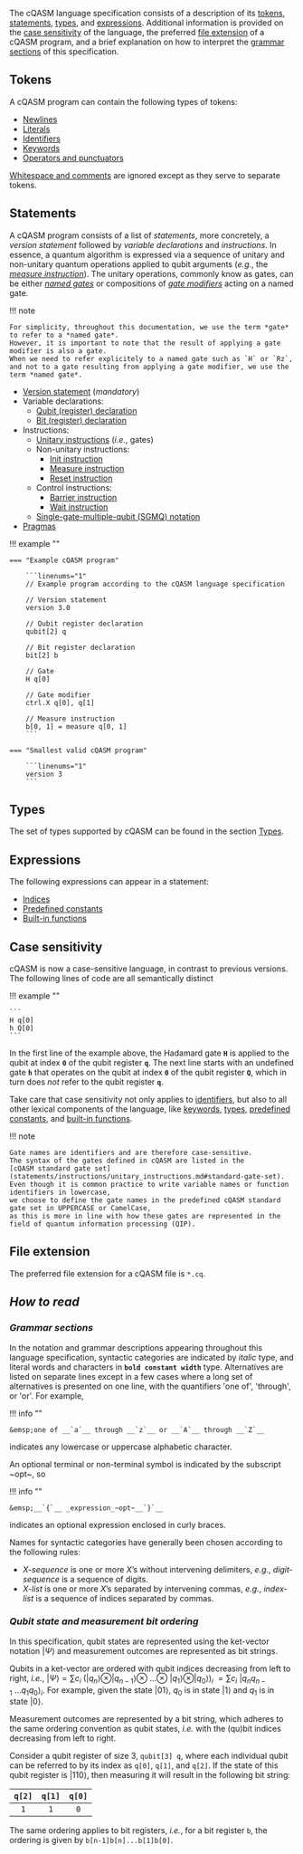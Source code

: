 The cQASM language specification consists of a description of its [tokens](general_overview.md#tokens),
[statements](general_overview.md#statements), [types](general_overview.md#types), and
[expressions](general_overview.md#expressions).
Additional information is provided on the [case sensitivity](general_overview.md#case-sensitivity) of the language,
the preferred [file extension](general_overview.md#file-extension) of a cQASM program,
and a brief explanation on how to interpret the [grammar sections](general_overview.md#grammar-sections)
of this specification.

## Tokens

A cQASM program can contain the following types of tokens:

- [Newlines](tokens/newlines.md)
- [Literals](tokens/literals.md)
- [Identifiers](tokens/identifiers.md)
- [Keywords](tokens/keywords.md)
- [Operators and punctuators](tokens/operators_and_punctuators.md)  

[Whitespace and comments](tokens/whitespace_and_comments.md) are ignored except as they serve to separate tokens.

## Statements

A cQASM program consists of a list of *statements*, more concretely,
a *version statement* followed by *variable declarations* and *instructions*. 
In essence, a quantum algorithm is expressed via a sequence of unitary and non-unitary quantum operations
applied to qubit arguments
(_e.g._, the [*measure instruction*](statements/instructions/non_unitary_instructions/measure_instruction.md)).
The unitary operations, commonly know as gates, can be either
[*named gates*](statements/instructions/unitary_instructions.md#named-gates) or compositions of
[*gate modifiers*](statements/instructions/unitary_instructions.md#gate-modifiers) acting on a named gate.

!!! note

    For simplicity, throughout this documentation, we use the term *gate* to refer to a *named gate*.
    However, it is important to note that the result of applying a gate modifier is also a gate.
    When we need to refer explicitely to a named gate such as `H` or `Rz`,
    and not to a gate resulting from applying a gate modifier, we use the term *named gate*.

- [Version statement](statements/version_statement.md) (_mandatory_)
- Variable declarations:
    - [Qubit (register) declaration](statements/variable_declarations/qubit_register_declaration.md)
    - [Bit (register) declaration](statements/variable_declarations/bit_register_declaration.md)
- Instructions:
    - [Unitary instructions](statements/instructions/unitary_instructions.md) (_i.e._, gates)
    - Non-unitary instructions:
        - [Init instruction](statements/instructions/non_unitary_instructions/init_instruction.md)
        - [Measure instruction](statements/instructions/non_unitary_instructions/measure_instruction.md)
        - [Reset instruction](statements/instructions/non_unitary_instructions/reset_instruction.md)
    - Control instructions:
        - [Barrier instruction](statements/instructions/control_instructions/barrier_instruction.md)
        - [Wait instruction](statements/instructions/control_instructions/wait_instruction.md)
    - [Single-gate-multiple-qubit (SGMQ) notation](statements/instructions/single-gate-multiple-qubit-notation.md)
- [Pragmas](statements/pragmas.md)

!!! example ""

    === "Example cQASM program"

        ```linenums="1"
        // Example program according to the cQASM language specification
        
        // Version statement
        version 3.0
        
        // Qubit register declaration
        qubit[2] q

        // Bit register declaration
        bit[2] b
        
        // Gate
        H q[0]

        // Gate modifier
        ctrl.X q[0], q[1]
        
        // Measure instruction
        b[0, 1] = measure q[0, 1]
        ```

    === "Smallest valid cQASM program"

        ```linenums="1"
        version 3
        ```

## Types

The set of types supported by cQASM can be found in the section [Types](types.md). 

## Expressions

The following expressions can appear in a statement:

- [Indices](expressions/indices.md)
- [Predefined constants](expressions/predefined_constants.md)
- [Built-in functions](expressions/builtin_functions.md)

## Case sensitivity

cQASM is now a case-sensitive language, in contrast to previous versions. 
The following lines of code are all semantically distinct

!!! example ""

    ```
    H q[0]
    h Q[0]
    ```

In the first line of the example above,
the Hadamard gate **`H`** is applied to the qubit at index **`0`** of the qubit register **`q`**.
The next line starts with an undefined gate **`h`** 
that operates on the qubit at index **`0`** of the qubit register **`Q`**,
which in turn does _not_ refer to the qubit register **`q`**.

Take care that case sensitivity not only applies to [identifiers](tokens/identifiers.md),
but also to all other lexical components of the language,
like [keywords](tokens/keywords.md), [types](types.md),
[predefined constants](expressions/predefined_constants.md),
and [built-in functions](expressions/builtin_functions.md).

!!! note

    Gate names are identifiers and are therefore case-sensitive.
    The syntax of the gates defined in cQASM are listed in the
    [cQASM standard gate set](statements/instructions/unitary_instructions.md#standard-gate-set).
    Even though it is common practice to write variable names or function identifiers in lowercase,
    we choose to define the gate names in the predefined cQASM standard gate set in UPPERCASE or CamelCase,
    as this is more in line with how these gates are represented in the field of quantum information processing (QIP). 

## File extension

The preferred file extension for a cQASM file is `*.cq`.

## *How to read*

### *Grammar sections*

In the notation and grammar descriptions appearing throughout this language specification, 
syntactic categories are indicated by _italic_ type,
and literal words and characters in __`bold constant width`__ type.
Alternatives are listed on separate lines except in a few cases
where a long set of alternatives is presented on one line, with the quantifiers 'one of', 'through', or 'or'.
For example,

!!! info ""

    &emsp;one of __`a`__ through __`z`__ or __`A`__ through __`Z`__

indicates any lowercase or uppercase alphabetic character.

An optional terminal or non-terminal symbol is indicated by the subscript ~opt~, so

!!! info ""

    &emsp;__`{`__ _expression_~opt~__`}`__

indicates an optional expression enclosed in curly braces.

Names for syntactic categories have generally been chosen according to the following rules:

- _X-sequence_ is one or more _X_’s without intervening delimiters, _e.g._, _digit-sequence_ is a sequence of digits.
- _X-list_ is one or more _X_’s separated by intervening commas, _e.g._, _index-list_ is a sequence of 
indices separated by commas.

### *Qubit state and measurement bit ordering*

In this specification, qubit states are represented using the ket-vector notation $|\Psi\rangle$
and measurement outcomes are represented as bit strings.

Qubits in a ket-vector are ordered with qubit indices decreasing from left to right, _i.e._,
$|\Psi\rangle = \sum c_i~(|q_n\rangle\otimes |q_{n-1}\rangle\otimes~...\otimes~|q_1\rangle\otimes |q_0\rangle)_i$
$=\sum c_i~|q_nq_{n-1}~...q_1q_0\rangle_i$.
For example, given the state $|01\rangle$, $q_0$ is in state $|1\rangle$
and $q_1$ is in state $|0\rangle$. 

Measurement outcomes are represented by a bit string,
which adheres to the same ordering convention as qubit states,
_i.e._ with the (qu)bit indices decreasing from left to right.    

Consider a qubit register of size 3, `qubit[3] q`,
where each individual qubit can be referred to by its index as `q[0]`, `q[1]`, and `q[2]`.
If the state of this qubit register is $|110\rangle$,
then measuring it will result in the following bit string:

| `q[2]` | `q[1]` | `q[0]` |
|:------:|:------:|:------:|
|  `1`   |  `1`   |  `0`   |

The same ordering applies to bit registers, _i.e._, for a bit register `b`,
the ordering is given by `b[n-1]b[n]...b[1]b[0]`.
